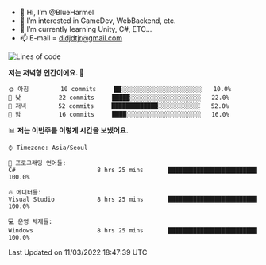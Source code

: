 - 👋 Hi, I’m @BlueHarmel
- 👀 I’m interested in GameDev, WebBackend, etc.
- 🌱 I’m currently learning Unity, C#, ETC...
- 📫 E-mail = dldjdtjr@gmail.com
  <!--START_SECTION:waka-->
![Lines of code](https://img.shields.io/badge/%EC%A0%80%EB%8A%94%20%EC%97%AC%ED%83%9C%EA%B9%8C%EC%A7%80%20-98%20Thousand%20%EC%A4%84%EC%9D%98%20%EC%BD%94%EB%93%9C%EB%A5%BC%20%EC%9E%91%EC%84%B1%ED%96%88%EC%96%B4%EC%9A%94.-blue)

**저는 저녁형 인간이에요. 🦉** 

```text
🌞 아침         10 commits     ██░░░░░░░░░░░░░░░░░░░░░░░   10.0% 
🌆 낮　         22 commits     █████░░░░░░░░░░░░░░░░░░░░   22.0% 
🌃 저녁         52 commits     █████████████░░░░░░░░░░░░   52.0% 
🌙 밤　         16 commits     ████░░░░░░░░░░░░░░░░░░░░░   16.0%

```


📊 **저는 이번주를 이렇게 시간을 보냈어요.** 

```text
⌚︎ Timezone: Asia/Seoul

💬 프로그래밍 언어들: 
C#                       8 hrs 25 mins       █████████████████████████   100.0%

🔥 에디터들: 
Visual Studio            8 hrs 25 mins       █████████████████████████   100.0%

💻 운영 체제들: 
Windows                  8 hrs 25 mins       █████████████████████████   100.0%

```


 Last Updated on 11/03/2022 18:47:39 UTC
<!--END_SECTION:waka-->
<!---
BlueHarmel/BlueHarmel is a ✨ special ✨ repository because its `README.md` (this file) appears on your GitHub profile.
You can click the Preview link to take a look at your changes.
--->


